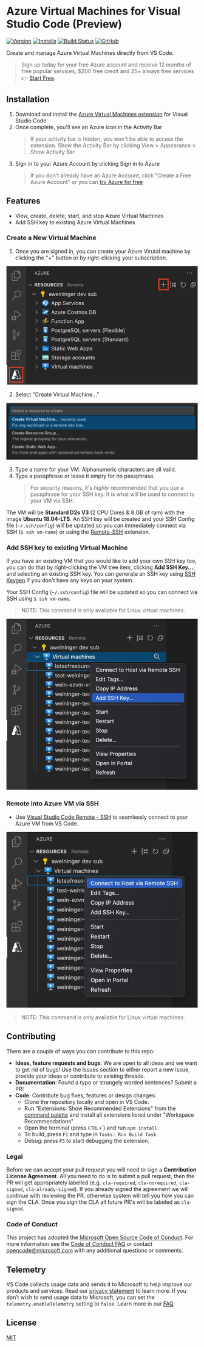 # Azure Virtual Machines for Visual Studio Code (Preview)

<!-- region exclude-from-marketplace -->

[![Version](https://img.shields.io/visual-studio-marketplace/v/ms-azuretools.vscode-azurevirtualmachines.svg)](https://marketplace.visualstudio.com/items?itemName=ms-azuretools.vscode-azurevirtualmachines)
[![Installs](https://img.shields.io/visual-studio-marketplace/i/ms-azuretools.vscode-azurevirtualmachines.svg)](https://marketplace.visualstudio.com/items?itemName=ms-azuretools.vscode-azurevirtualmachines)
[![Build Status](https://dev.azure.com/ms-azuretools/AzCode/_apis/build/status/vscode-azurevirtualmachines)](https://dev.azure.com/ms-azuretools/AzCode/_build/latest?definitionId=24)
[![GitHub](https://img.shields.io/github/license/mashape/apistatus.svg)](https://github.com/Microsoft/vscode-azurevirtualmachines/blob/main/LICENSE.md)

<!-- endregion exclude-from-marketplace -->

Create and manage Azure Virtual Machines directly from VS Code.

> Sign up today for your free Azure account and receive 12 months of free
> popular services, $200 free credit and 25+ always free services 👉
> [Start Free](https://azure.microsoft.com/free/open-source).

## Installation

1. Download and install the
   [Azure Virtual Machines extension](https://marketplace.visualstudio.com/items?itemName=ms-azuretools.vscode-azurevirtualmachines)
   for Visual Studio Code
2. Once complete, you'll see an Azure icon in the Activity Bar
    > If your activity bar is hidden, you won't be able to access the extension.
    > Show the Activity Bar by clicking View > Appearance > Show Activity Bar
3. Sign in to your Azure Account by clicking Sign in to Azure
    > If you don't already have an Azure Account, click "Create a Free Azure
    > Account" or you can
    > [try Azure for free](https://code.visualstudio.com/tryappservice/?utm_source=appservice-extension)

## Features

-   View, create, delete, start, and stop Azure Virtual Machines
-   Add SSH key to existing Azure Virtual Machines

### Create a New Virtual Machine

1. Once you are signed in, you can create your Azure Virutal machine by clicking
   the "+" button or by right-clicking your subscription.

![CreateVirtualMachine](resources/readme/createResource.png)

2. Select "Create Virtual Machine..."

![CreateVirtualMachine](resources/readme/createVirtualMachine.png)

3. Type a name for your VM. Alphanumeric characters are all valid.
4. Type a passphrase or leave it empty for no passphrase.
    > For security reasons, it's _highly_ recommended that you use a passphrase
    > for your SSH key. It is what will be used to connect to your VM via SSH.

The VM will be **Standard D2s V3** (2 CPU Cores & 8 GB of ram) with the image
**Ubuntu 18.04-LTS**. An SSH key will be created and your SSH Config file
(`~/.ssh/config`) will be updated so you can immediately connect via SSH
(`$ ssh vm-name`) or using the
[Remote-SSH](https://marketplace.visualstudio.com/items?itemName=ms-vscode-remote.remote-ssh)
extension.

### Add SSH key to existing Virtual Machine

If you have an existing VM that you would like to add your own SSH key too, you
can do that by right-clicking the VM tree item, clicking **Add SSH Key...**, and
selecting an existing SSH key. You can generate an SSH key using
[SSH Keygen](https://www.ssh.com/ssh/keygen#creating-an-ssh-key-pair-for-user-authentication)
if you don't have any keys on your system.

Your SSH Config (`~/.ssh/config`) file will be updated so you can connect via
SSH using `$ ssh vm-name`.

> NOTE: This command is only available for Linux virtual machines.

![Add SSH Key](resources/readme/addSSHKeyMenu.png)

### Remote into Azure VM via SSH

-   Use
    [Visual Studio Code Remote - SSH](https://marketplace.visualstudio.com/items?itemName=ms-vscode-remote.remote-ssh)
    to seamlessly connect to your Azure VM from VS Code.

![ConnectToHost](resources/readme/connectToHostMenu.png)

> NOTE: This command is only available for Linux virtual machines.

<!-- region exclude-from-marketplace -->

## Contributing

There are a couple of ways you can contribute to this repo:

-   **Ideas, feature requests and bugs**: We are open to all ideas and we want
    to get rid of bugs! Use the Issues section to either report a new issue,
    provide your ideas or contribute to existing threads.
-   **Documentation**: Found a typo or strangely worded sentences? Submit a PR!
-   **Code**: Contribute bug fixes, features or design changes:
    -   Clone the repository locally and open in VS Code.
    -   Run "Extensions: Show Recommended Extensions" from the
        [command palette](https://code.visualstudio.com/docs/getstarted/userinterface#_command-palette)
        and install all extensions listed under "Workspace Recommendations"
    -   Open the terminal (press `CTRL+`\`) and run `npm install`.
    -   To build, press `F1` and type in `Tasks: Run Build Task`.
    -   Debug: press `F5` to start debugging the extension.

### Legal

Before we can accept your pull request you will need to sign a **Contribution
License Agreement**. All you need to do is to submit a pull request, then the PR
will get appropriately labelled (e.g. `cla-required`, `cla-norequired`,
`cla-signed`, `cla-already-signed`). If you already signed the agreement we will
continue with reviewing the PR, otherwise system will tell you how you can sign
the CLA. Once you sign the CLA all future PR's will be labeled as `cla-signed`.

### Code of Conduct

This project has adopted the
[Microsoft Open Source Code of Conduct](https://opensource.microsoft.com/codeofconduct/).
For more information see the
[Code of Conduct FAQ](https://opensource.microsoft.com/codeofconduct/faq/) or
contact [opencode@microsoft.com](mailto:opencode@microsoft.com) with any
additional questions or comments.

<!-- endregion exclude-from-marketplace -->

## Telemetry

VS Code collects usage data and sends it to Microsoft to help improve our
products and services. Read our
[privacy statement](https://go.microsoft.com/fwlink/?LinkID=528096&clcid=0x409)
to learn more. If you don’t wish to send usage data to Microsoft, you can set
the `telemetry.enableTelemetry` setting to `false`. Learn more in our
[FAQ](https://code.visualstudio.com/docs/supporting/faq#_how-to-disable-telemetry-reporting).

## License

[MIT](LICENSE.md)
